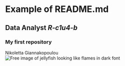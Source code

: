 # Example of README.md
## **Data Analyst _R-c1u4-b_**
### My first repository
Nikoletta Giannakopoulou
![Free image of jellyfish looking like flames in dark font](https://www.freeimages.com/photo/jellyfish-1459351)
